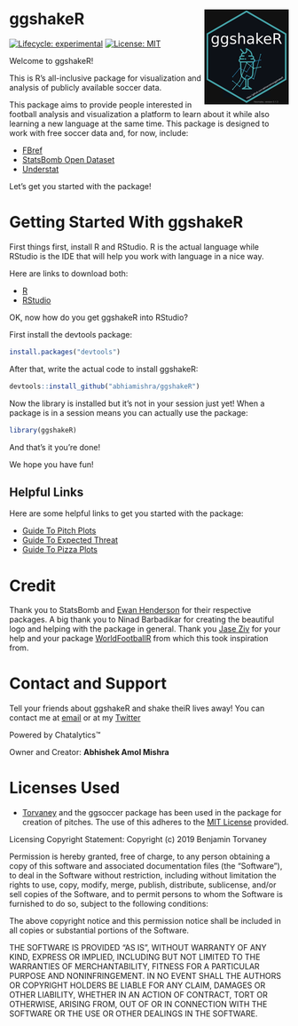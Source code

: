 
<!-- README.md is generated from README.Rmd. Please edit that file -->

# ggshakeR <img src="man/figures/ggshakeRhex-small.png" align="right"/>

<!-- badges: start -->

[![Lifecycle:
experimental](https://img.shields.io/badge/lifecycle-experimental-orange.svg)](https://lifecycle.r-lib.org/articles/stages.html#experimental)
[![License:
MIT](https://img.shields.io/badge/License-MIT-yellow.svg)](https://opensource.org/licenses/MIT)
<!-- badges: end -->

Welcome to ggshakeR\!

This is R’s all-inclusive package for visualization and analysis of
publicly available soccer data.

This package aims to provide people interested in football analysis and
visualization a platform to learn about it while also learning a new
language at the same time. This package is designed to work with free
soccer data and, for now, include:

  - [FBref](https://fbref.com/en/)
  - [StatsBomb Open Dataset](https://github.com/statsbomb/StatsBombR)
  - [Understat](https://understat.com/)

Let’s get you started with the package\!

# Getting Started With ggshakeR

First things first, install R and RStudio. R is the actual language
while RStudio is the IDE that will help you work with language in a nice
way.

Here are links to download both:

  - [R](https://www.r-project.org/)
  - [RStudio](https://www.rstudio.com/products/rstudio/download/)

OK, now how do you get ggshakeR into RStudio?

First install the devtools package:

``` r
install.packages("devtools")
```

After that, write the actual code to install ggshakeR:

``` r
devtools::install_github("abhiamishra/ggshakeR")
```

Now the library is installed but it’s not in your session just yet\!
When a package is in a session means you can actually use the package:

``` r
library(ggshakeR)
```

And that’s it you’re done\!

We hope you have fun\!

## Helpful Links

Here are some helpful links to get you started with the package:

  - [Guide To Pitch
    Plots](https://abhiamishra.github.io/ggshakeR/articles/Guide_to_Pitch_Plots.html)
  - [Guide To Expected
    Threat](https://abhiamishra.github.io/ggshakeR/articles/Guide_to_Exp_Threat.html)
  - [Guide To Pizza
    Plots](https://abhiamishra.github.io/ggshakeR/articles/Guide_to_PizzaPlots.html)

# Credit

Thank you to StatsBomb and [Ewan Henderson](https://github.com/ewenme)
for their respective packages. A big thank you to Ninad Barbadikar for
creating the beautiful logo and helping with the package in general.
Thank you [Jase Ziv](https://github.com/JaseZiv) for your help and your
package [WorldFootballR](https://github.com/JaseZiv/worldfootballR) from
which this took inspiration from.

# Contact and Support

Tell your friends about ggshakeR and shake theiR lives away\! You can
contact me at [email](abhiamishra0@gmail.com) or at my
[Twitter](https://twitter.com/MishraAbhiA)

Powered by Chatalytics:tm:

Owner and Creator: **Abhishek Amol Mishra**

# Licenses Used

  - [Torvaney](https://github.com/Torvaney/ggsoccer) and the ggsoccer
    package has been used in the package for creation of pitches. The
    use of this adheres to the [MIT
    License](https://github.com/Torvaney/ggsoccer/blob/master/LICENSE.md)
    provided.

Licensing Copyright Statement: Copyright (c) 2019 Benjamin Torvaney

Permission is hereby granted, free of charge, to any person obtaining a
copy of this software and associated documentation files (the
“Software”), to deal in the Software without restriction, including
without limitation the rights to use, copy, modify, merge, publish,
distribute, sublicense, and/or sell copies of the Software, and to
permit persons to whom the Software is furnished to do so, subject to
the following conditions:

The above copyright notice and this permission notice shall be included
in all copies or substantial portions of the Software.

THE SOFTWARE IS PROVIDED “AS IS”, WITHOUT WARRANTY OF ANY KIND, EXPRESS
OR IMPLIED, INCLUDING BUT NOT LIMITED TO THE WARRANTIES OF
MERCHANTABILITY, FITNESS FOR A PARTICULAR PURPOSE AND NONINFRINGEMENT.
IN NO EVENT SHALL THE AUTHORS OR COPYRIGHT HOLDERS BE LIABLE FOR ANY
CLAIM, DAMAGES OR OTHER LIABILITY, WHETHER IN AN ACTION OF CONTRACT,
TORT OR OTHERWISE, ARISING FROM, OUT OF OR IN CONNECTION WITH THE
SOFTWARE OR THE USE OR OTHER DEALINGS IN THE SOFTWARE.
